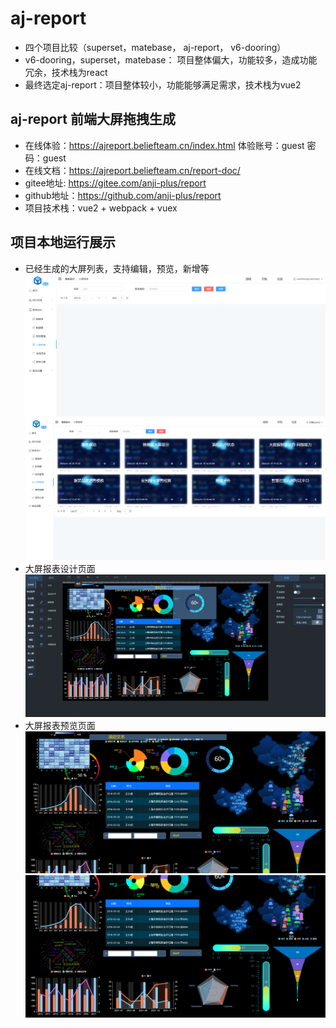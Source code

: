 # aj-report 

- 四个项目比较（superset，matebase， aj-report， v6-dooring）
- v6-dooring，superset，matebase： 项目整体偏大，功能较多，造成功能冗余，技术栈为react
- 最终选定aj-report：项目整体较小，功能能够满足需求，技术栈为vue2
## aj-report  前端大屏拖拽生成
- 在线体验：https://ajreport.beliefteam.cn/index.html 体验账号：guest 密码：guest
- 在线文档：https://ajreport.beliefteam.cn/report-doc/
- gitee地址: https://gitee.com/anji-plus/report   
- github地址：https://github.com/anji-plus/report
- 项目技术栈：vue2 + webpack + vuex
## 项目本地运行展示
- 已经生成的大屏列表，支持编辑，预览，新增等
![Alt text](./homepage.png)
![Alt text](./list.png)
- 大屏报表设计页面
![Alt text](./editpage.png)
- 大屏报表预览页面
![Alt text](./previewPage.png)
![Alt text](./previewPage1.png)